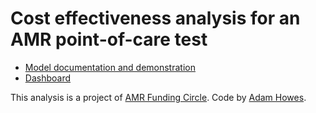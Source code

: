 # Cost effectiveness analysis for an AMR point-of-care test

* [Model documentation and demonstration](https://athowes.github.io/amr-poct/model)
* [Dashboard](https://athowes.github.io/amr-poct/dashboard)

This analysis is a project of [AMR Funding Circle](https://www.amrfundingcircle.com/).
Code by [Adam Howes](https://athowes.github.io/about).